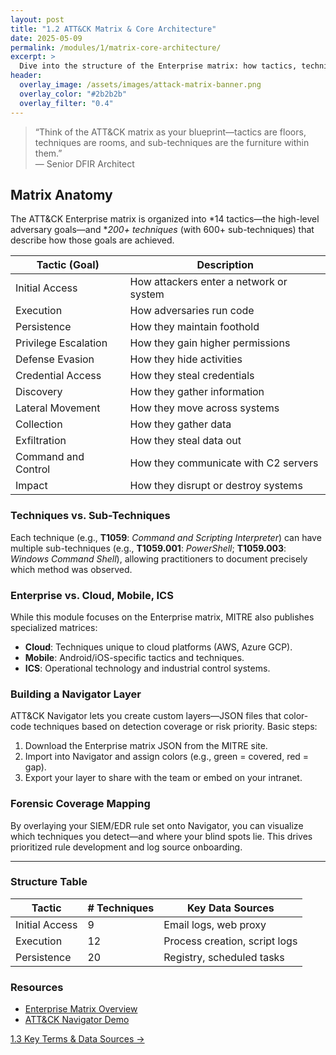 ```yaml
---
layout: post
title: "1.2 ATT&CK Matrix & Core Architecture"
date: 2025-05-09
permalink: /modules/1/matrix-core-architecture/
excerpt: >
  Dive into the structure of the Enterprise matrix: how tactics, techniques, and sub-techniques interrelate, and how to leverage Navigator layers for mapping forensic coverage.
header:
  overlay_image: /assets/images/attack-matrix-banner.png
  overlay_color: "#2b2b2b"
  overlay_filter: "0.4"
---
```


> “Think of the ATT&CK matrix as your blueprint—tactics are floors, techniques are rooms, and sub-techniques are the furniture within them.”  
> — Senior DFIR Architect

## Matrix Anatomy

The ATT&CK Enterprise matrix is organized into *14 tactics—the high-level adversary goals—and **200+ techniques* (with 600+ sub-techniques) that describe how those goals are achieved.

| Tactic (Goal)               | Description                             |
|-----------------------------|-----------------------------------------|
| Initial Access              | How attackers enter a network or system |
| Execution                   | How adversaries run code                |
| Persistence                 | How they maintain foothold              |
| Privilege Escalation        | How they gain higher permissions        |
| Defense Evasion             | How they hide activities                |
| Credential Access           | How they steal credentials              |
| Discovery                   | How they gather information             |
| Lateral Movement            | How they move across systems            |
| Collection                  | How they gather data                    |
| Exfiltration                | How they steal data out                 |
| Command and Control         | How they communicate with C2 servers    |
| Impact                      | How they disrupt or destroy systems     |

<div class="post-body">
  <h3>Techniques vs. Sub-Techniques</h3>
  <p>
    Each technique (e.g., <strong>T1059</strong>: <em>Command and Scripting Interpreter</em>) can have multiple sub-techniques (e.g., <strong>T1059.001</strong>: <em>PowerShell</em>; <strong>T1059.003</strong>: <em>Windows Command Shell</em>), allowing practitioners to document precisely which method was observed.
  </p>

  <h3>Enterprise vs. Cloud, Mobile, ICS</h3>
  <p>
    While this module focuses on the Enterprise matrix, MITRE also publishes specialized matrices:
  </p>
  <ul>
    <li><strong>Cloud</strong>: Techniques unique to cloud platforms (AWS, Azure GCP).</li>
    <li><strong>Mobile</strong>: Android/iOS-specific tactics and techniques.</li>
    <li><strong>ICS</strong>: Operational technology and industrial control systems.</li>
  </ul>

  <h3>Building a Navigator Layer</h3>
  <p>
    ATT&CK Navigator lets you create custom layers—JSON files that color-code techniques based on detection coverage or risk priority. Basic steps:
  </p>
  <ol>
    <li>Download the Enterprise matrix JSON from the MITRE site.</li>
    <li>Import into Navigator and assign colors (e.g., green = covered, red = gap).</li>
    <li>Export your layer to share with the team or embed on your intranet.</li>
  </ol>

  <h3>Forensic Coverage Mapping</h3>
  <p>
    By overlaying your SIEM/EDR rule set onto Navigator, you can visualize which techniques you detect—and where your blind spots lie. This drives prioritized rule development and log source onboarding.
  </p>

  <hr>

  <h3>Structure Table</h3>
  <table>
    <thead>
      <tr>
        <th>Tactic</th>
        <th># Techniques</th>
        <th>Key Data Sources</th>
      </tr>
    </thead>
    <tbody>
      <tr>
        <td>Initial Access</td><td>9</td><td>Email logs, web proxy</td>
      </tr>
      <tr>
        <td>Execution</td><td>12</td><td>Process creation, script logs</td>
      </tr>
      <tr>
        <td>Persistence</td><td>20</td><td>Registry, scheduled tasks</td>
      </tr>
      <!-- Add additional rows as needed -->
    </tbody>
  </table>
</div>

<div class="post-resources container">
  <h3>Resources</h3>
  <ul>
    <li><a href="https://attack.mitre.org/matrices/enterprise/" target="_blank">Enterprise Matrix Overview</a></li>
    <li><a href="https://github.com/mitre-attack/attack-navigator#demo" target="_blank">ATT&CK Navigator Demo</a></li>
  </ul>
</div>

<a href="{{ site.baseurl }}/modules/1/key-terms-data-sources/" class="next-link">1.3 Key Terms &amp; Data Sources →</a>